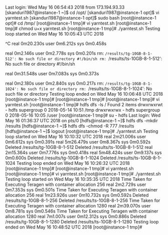 Last login: Wed May 16 06:54:43 2018 from 173.194.93.33
[skanduri1987@instance-1 ~]$ cd /opt/
[skanduri1987@instance-1 opt]$ vi yarntest.sh
[skanduri1987@instance-1 opt]$ sudo bash
[root@instance-1 opt]# cd /tmp/
[root@instance-1 tmp]# vi yarntest.sh
[root@instance-1 tmp]# chmod u+x yarntest.sh 
[root@instance-1 tmp]# ./yarntest.sh 
Testing loop started on Wed May 16 10:05:43 UTC 2018



^C
real    0m20.230s
user    0m6.212s
sys     0m0.458s

real    0m2.146s
user    0m2.778s
sys     0m0.201s
rm: `/results/tg-10GB-8-1-512': No such file or directory
#!/bin/sh
rm: `/results/ts-10GB-8-1-512': No such file or directory
#!/bin/sh



real    0m31.548s
user    0m7.083s
sys     0m0.373s

real    0m2.180s
user    0m2.840s
sys     0m0.217s
rm: `/results/tg-10GB-8-1-1024': No such file or directory
rm: `/results/ts-10GB-8-1-1024': No such file or directory
Testing loop ended on Wed May 16 10:06:48 UTC 2018
[root@instance-1 tmp]# 
[root@instance-1 tmp]# 
[root@instance-1 tmp]# vi yarntest.sh 
[root@instance-1 tmp]# hdfs dfs -ls /
Found 2 items
drwxrwxrwt   - hdfs supergroup          0 2018-05-14 10:51 /tmp
drwxrwxrwx   - hdfs supergroup          0 2018-05-16 10:05 /user
[root@instance-1 tmp]# su - hdfs 
Last login: Wed May 16 01:36:37 UTC 2018 on pts/0
[hdfs@instance-1 ~]$ hdfs dfs -mkdir /results
[hdfs@instance-1 ~]$ hdfs dfs -chmod -R 777 /results
[hdfs@instance-1 ~]$ logout
[root@instance-1 tmp]# ./yarntest.sh 
Testing loop started on Wed May 16 10:10:32 UTC 2018
real    2m21.006s
user    0m6.612s
sys     0m0.391s
real    5m26.479s
user    0m8.367s
sys     0m0.592s
Deleted /results/tg-10GB-8-1-512
Deleted /results/ts-10GB-8-1-512
real    2m15.364s
user    0m7.776s
sys     0m0.418s
real    5m48.424s
user    0m9.137s
sys     0m0.600s
Deleted /results/tg-10GB-8-1-1024
Deleted /results/ts-10GB-8-1-1024
Testing loop ended on Wed May 16 10:26:32 UTC 2018
[root@instance-1 tmp]# 
[root@instance-1 tmp]# vi yarntest.sh 
[root@instance-1 tmp]# vi yarntest.sh 
[root@instance-1 tmp]# ./yarntest.sh 
Testing loop started on Wed May 16 10:35:35 UTC 2018
Time Taken for Executing Teragen with container allocation 256
real    2m2.729s
user    0m7.353s
sys     0m0.501s
Time Taken for Executing Teragen with container allocation 256
real    1m23.926s
user    0m10.732s
sys     0m0.592s
Deleted /results/tg-10GB-8-1-256
Deleted /results/ts-10GB-8-1-256
Time Taken for Executing Teragen with container allocation 1280
real    2m39.070s
user    0m8.781s
sys     0m0.546s
Time Taken for Executing Teragen with container allocation 1280
real    7m1.007s
user    0m12.312s
sys     0m0.886s
Deleted /results/tg-10GB-8-1-1280
Deleted /results/ts-10GB-8-1-1280
Testing loop ended on Wed May 16 10:48:52 UTC 2018
[root@instance-1 tmp]# 